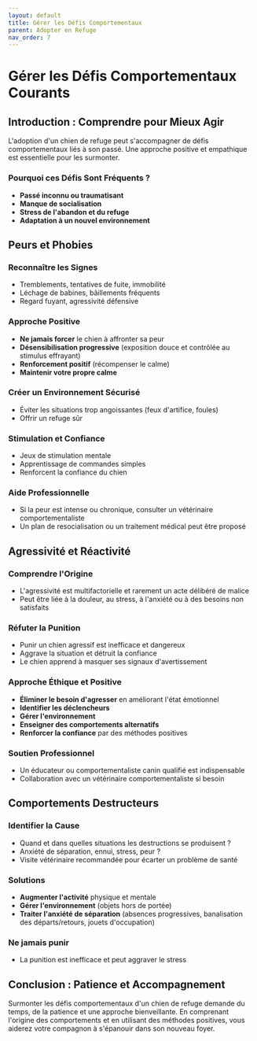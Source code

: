 ```yaml
---
layout: default
title: Gérer les Défis Comportementaux
parent: Adopter en Refuge
nav_order: 7
---
```


# **Gérer les Défis Comportementaux Courants**

## **Introduction : Comprendre pour Mieux Agir**

L'adoption d'un chien de refuge peut s'accompagner de défis comportementaux liés à son passé. Une approche positive et empathique est essentielle pour les surmonter.

### **Pourquoi ces Défis Sont Fréquents ?**

* **Passé inconnu ou traumatisant**
* **Manque de socialisation**
* **Stress de l'abandon et du refuge**
* **Adaptation à un nouvel environnement**

## **Peurs et Phobies**

### **Reconnaître les Signes**

- Tremblements, tentatives de fuite, immobilité
- Léchage de babines, bâillements fréquents
- Regard fuyant, agressivité défensive

### **Approche Positive**

- **Ne jamais forcer** le chien à affronter sa peur
- **Désensibilisation progressive** (exposition douce et contrôlée au stimulus effrayant)
- **Renforcement positif** (récompenser le calme)
- **Maintenir votre propre calme**

### **Créer un Environnement Sécurisé**

- Éviter les situations trop angoissantes (feux d'artifice, foules)
- Offrir un refuge sûr

### **Stimulation et Confiance**

- Jeux de stimulation mentale
- Apprentissage de commandes simples
- Renforcent la confiance du chien

### **Aide Professionnelle**

- Si la peur est intense ou chronique, consulter un vétérinaire comportementaliste
- Un plan de resocialisation ou un traitement médical peut être proposé

## **Agressivité et Réactivité**

### **Comprendre l'Origine**

- L'agressivité est multifactorielle et rarement un acte délibéré de malice
- Peut être liée à la douleur, au stress, à l'anxiété ou à des besoins non satisfaits

### **Réfuter la Punition**

- Punir un chien agressif est inefficace et dangereux
- Aggrave la situation et détruit la confiance
- Le chien apprend à masquer ses signaux d'avertissement

### **Approche Éthique et Positive**

- **Éliminer le besoin d'agresser** en améliorant l'état émotionnel
- **Identifier les déclencheurs**
- **Gérer l'environnement**
- **Enseigner des comportements alternatifs**
- **Renforcer la confiance** par des méthodes positives

### **Soutien Professionnel**

- Un éducateur ou comportementaliste canin qualifié est indispensable
- Collaboration avec un vétérinaire comportementaliste si besoin

## **Comportements Destructeurs**

### **Identifier la Cause**

- Quand et dans quelles situations les destructions se produisent ?
- Anxiété de séparation, ennui, stress, peur ?
- Visite vétérinaire recommandée pour écarter un problème de santé

### **Solutions**

- **Augmenter l'activité** physique et mentale
- **Gérer l'environnement** (objets hors de portée)
- **Traiter l'anxiété de séparation** (absences progressives, banalisation des départs/retours, jouets d'occupation)

### **Ne jamais punir**

- La punition est inefficace et peut aggraver le stress

## **Conclusion : Patience et Accompagnement**

Surmonter les défis comportementaux d'un chien de refuge demande du temps, de la patience et une approche bienveillante. En comprenant l'origine des comportements et en utilisant des méthodes positives, vous aiderez votre compagnon à s'épanouir dans son nouveau foyer. 
